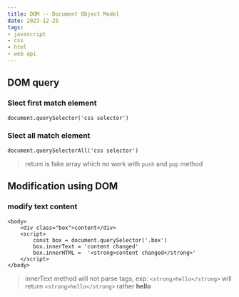 ```yaml
---
title: DOM -- Document Object Model
date: 2023-12-25
tags: 
- javascript
- css
- html
- web api
---
```

## DOM query

### Slect first match element
```
document.querySelector('css selector')
```

### Slect all match element
```
document.querySelectorAll('css selector')
```

>return is fake array which no work with `push` and `pop` method 


## Modification using DOM

### modify text content
```
<body>
    <div class="box">content</div>
    <script>
        const box = document.querySelector('.box')
        box.innerText = 'content changed'
        box.innerHTML =  '<strong>content changed</strong>'
    </script>
</body>
```
> innerText method will not parse tags, exp: `<strong>hello</strong>` will return `<strong>hello</strong>` rather **hello**


